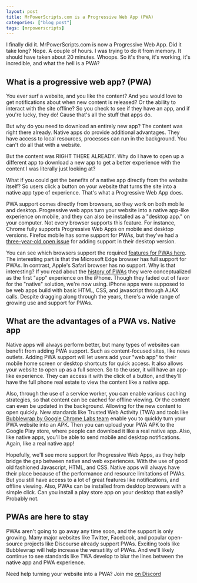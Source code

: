 ```yaml
---
layout: post
title: MrPowerScripts.com is a Progressive Web App (PWA)
categories: ["blog post"]
tags: [mrpowerscripts]
---
```


I finally did it. MrPowerScripts.com is now a Progressive Web App. Did it take long? Nope. A couple of hours. I was trying to do it from memory. It should have taken about 20 minutes. Whoops. So it's there, it's working, it's incredible, and what the hell is a PWA?

## What is a progressive web app? (PWA)

You ever surf a website, and you like the content? And you would love to get notifications about when new content is released? Or the ability to interact with the site offline?  So you check to see if they have an app, and if you're lucky, they do! Cause that's all the stuff that apps do. 

But why do you need to download an entirely new app? The content was right there already. Native apps do provide additional advantages. They have access to local resources, processes can run in the background. You can't do all that with a website.

But the content was RIGHT THERE ALREADY. Why do I have to open up a different app to download a new app to get a better experience with the content I was literally just looking at?

What if you could get the benefits of a native app directly from the website itself? So users click a button on your website that turns the site into a native app type of experience. That's what a Progressive Web App does.

PWA support comes directly from browsers, so they work on both mobile and desktop. Progressive web apps turn your website into a native app-like experience on mobile, and they can also be installed as a "desktop app." on your computer. Not every browser supports this feature. For instance, Chrome fully supports Progressive Web Apps on mobile and desktop versions. Firefox mobile has some support for PWAs, but they've had a [three-year-old open issue](https://bugzilla.mozilla.org/show_bug.cgi?id=1407202) for adding support in their desktop version.  

You can see which browsers support the required [features for PWAs here](https://caniuse.com/#search=PWA). The interesting part is that the Microsoft Edge browser has full support for PWAs. In contrast, Apple's Safari browser has no support. Why is that interesting? If you read about the [history of PWAs](https://en.wikipedia.org/wiki/Progressive_web_application) they were conceptualized as the first "app" experience on the iPhone. Though they faded out of favor for the "native" solution, we're now using. iPhone apps were supposed to be web apps build with basic HTML, CSS, and javascript through AJAX calls. Despite dragging along through the years, there's a wide range of growing use and support for PWAs.

## What are the advantages of a PWA vs. Native app

Native apps will always perform better, but many types of websites can benefit from adding PWA support. Such as content-focused sites, like news outlets. Adding PWA support will let users add your "web app" to their mobile home screen or desktop shortcuts for quick access. It also allows your website to open up as a full screen. So to the user, it will have an app-like experience. They can access it with the click of a button, and they'll have the full phone real estate to view the content like a native app. 

Also, through the use of a service worker, you can enable various caching strategies, so that content can be cached for offline viewing. Or the content can even be updated in the background. Allowing for the new content to open quickly. New standards like Trusted Web Activity (TWA) and tools like [Bubblewrap by Google Chrome Labs team](https://mrpowerscripts.com/pwa-to-apk-with-twa/) enable you to quickly turn your PWA website into an APK. Then you can upload your PWA APK to the Google Play store, where people can download it like a real native app. Also, like native apps, you'll be able to send mobile and desktop notifications. Again, like a real native app!

Hopefully, we'll see more support for Progressive Web Apps, as they help bridge the gap between native and web experiences. With the use of good old fashioned Javascript, HTML, and CSS. Native apps will always have their place because of the performance and resource limitations of PWAs. But you still have access to a lot of great features like notifications, and offline viewing. Also, PWAs can be installed from desktop browsers with a simple click. Can you install a play store app on your desktop that easily? Probably not. 

## PWAs are here to stay

PWAs aren't going to go away any time soon, and the support is only growing. Many major websites like Twitter, Facebook, and popular open-source projects like Discourse already support PWAs. Exciting tools like Bubblewrap will help increase the versatility of PWAs. And we'll likely continue to see standards like TWA develop to blur the lines between the native app and PWA experience. 

Need help turning your website into a PWA? Join me [on Discord](https://bit.ly/mrps-discord.) 

